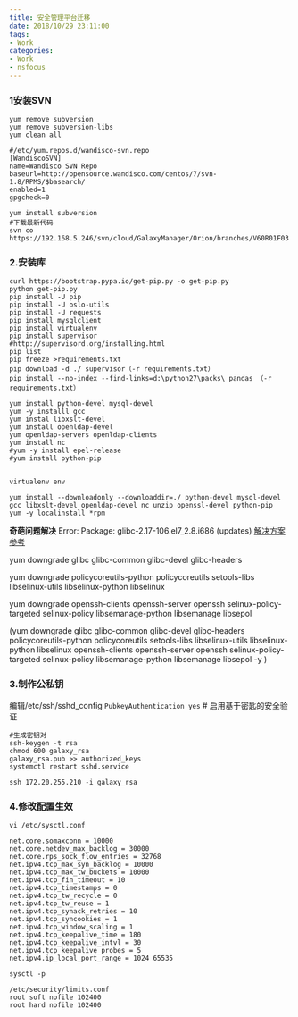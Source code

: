 ```yaml
---
title: 安全管理平台迁移
date: 2018/10/29 23:11:00
tags: 
- Work
categories: 
- Work
- nsfocus
---
```



### 1安装SVN
<!--more-->
	
	yum remove subversion
	yum remove subversion-libs
	yum clean all

	#/etc/yum.repos.d/wandisco-svn.repo 
	[WandiscoSVN]
	name=Wandisco SVN Repo
	baseurl=http://opensource.wandisco.com/centos/7/svn-1.8/RPMS/$basearch/
	enabled=1
	gpgcheck=0
	
	yum install subversion
	#下载最新代码
	svn co https://192.168.5.246/svn/cloud/GalaxyManager/Orion/branches/V60R01F03

### 2.安装库

	curl https://bootstrap.pypa.io/get-pip.py -o get-pip.py
	python get-pip.py
	pip install -U pip
	pip install -U oslo-utils
	pip install -U requests
	pip install mysqlclient
	pip install virtualenv
	pip install supervisor
	#http://supervisord.org/installing.html
	pip list
	pip freeze >requirements.txt
	pip download -d ./ supervisor（-r requirements.txt）
	pip install --no-index --find-links=d:\python27\packs\ pandas （-r requirements.txt）

	yum install python-devel mysql-devel
	yum -y installl gcc
	yum instal libxslt-devel
	yum install openldap-devel
	yum openldap-servers openldap-clients
	yum install nc
	#yum -y install epel-release
	#yum install python-pip
	
	
	virtualenv env

	yum install --downloadonly --downloaddir=./ python-devel mysql-devel gcc libxslt-devel openldap-devel nc unzip openssl-devel python-pip
	yum -y localinstall *rpm

**奇葩问题解决**
Error: Package: glibc-2.17-106.el7_2.8.i686 (updates)
[解决方案参考](https://www.linuxquestions.org/questions/linux-newbie-8/yum-dependencies-resolution-fail-glibc-common-4175582316/)

yum downgrade glibc glibc-common glibc-devel glibc-headers

yum downgrade policycoreutils-python policycoreutils setools-libs libselinux-utils libselinux-python libselinux

yum downgrade openssh-clients openssh-server openssh selinux-policy-targeted selinux-policy libsemanage-python  libsemanage libsepol

(yum downgrade glibc glibc-common glibc-devel glibc-headers  policycoreutils-python policycoreutils setools-libs libselinux-utils libselinux-python libselinux
 openssh-clients openssh-server openssh selinux-policy-targeted selinux-policy libsemanage-python  libsemanage libsepol -y
)

### 3.制作公私钥
编辑/etc/ssh/sshd_config
`PubkeyAuthentication yes`  # 启用基于密匙的安全验证

	#生成密钥对
	ssh-keygen -t rsa
	chmod 600 galaxy_rsa
	galaxy_rsa.pub >> authorized_keys
	systemctl restart sshd.service
	
	ssh 172.20.255.210 -i galaxy_rsa

### 4.修改配置生效

	vi /etc/sysctl.conf

	net.core.somaxconn = 10000
	net.core.netdev_max_backlog = 30000
	net.core.rps_sock_flow_entries = 32768
	net.ipv4.tcp_max_syn_backlog = 10000
	net.ipv4.tcp_max_tw_buckets = 10000
	net.ipv4.tcp_fin_timeout = 10
	net.ipv4.tcp_timestamps = 0
	net.ipv4.tcp_tw_recycle = 0
	net.ipv4.tcp_tw_reuse = 1
	net.ipv4.tcp_synack_retries = 10
	net.ipv4.tcp_syncookies = 1
	net.ipv4.tcp_window_scaling = 1
	net.ipv4.tcp_keepalive_time = 180
	net.ipv4.tcp_keepalive_intvl = 30
	net.ipv4.tcp_keepalive_probes = 5
	net.ipv4.ip_local_port_range = 1024 65535	

	sysctl -p 

	/etc/security/limits.conf
	root soft nofile 102400
	root hard nofile 102400
	